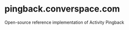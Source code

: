 pingback.converspace.com
========================

Open-source reference implementation of Activity Pingback